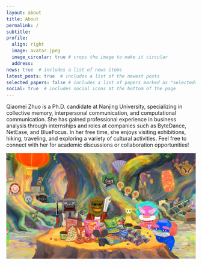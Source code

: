 ```yaml
---
layout: about
title: About
permalink: /
subtitle: 
profile:
  align: right
  image: avatar.jpeg
  image_circular: true # crops the image to make it circular
  address: 
news: true  # includes a list of news items
latest_posts: true  # includes a list of the newest posts
selected_papers: false # includes a list of papers marked as "selected={true}"
social: true  # includes social icons at the bottom of the page
---
```


Qiaomei Zhuo is a Ph.D. candidate at Nanjing University, specializing in collective memory, interpersonal communication, and computational communication. She has gained professional experience in business analysis through internships and roles at companies such as ByteDance, NetEase, and BlueFocus. In her free time, she enjoys visiting exhibitions, hiking, traveling, and exploring a variety of cultural activities.
Feel free to connect with her for academic discussions or collaboration opportunities!

<img src="https://github.com/zhuoqiaomei/zhuoqiaomei.github.io/blob/master/assets/img/2025-09-24.png" align = "middle" width = "800px">
